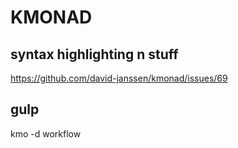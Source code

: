 # KMONAD

## syntax highlighting n stuff

https://github.com/david-janssen/kmonad/issues/69

## gulp

kmo -d workflow
